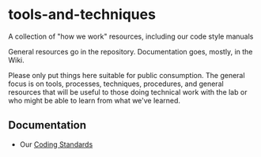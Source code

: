 # tools-and-techniques
A collection of "how we work" resources, including our code style manuals


General resources go in the repository. Documentation goes, mostly, in the Wiki.

Please only put things here suitable for public consumption. The general focus is on tools, processes, techniques, procedures, and general resources that will be useful to those doing technical work with the lab or who might be able to learn from what we've learned.

## Documentation

 * Our [Coding Standards](https://github.com/NUKnightLab/tools-and-techniques/wiki/Coding-standards)
